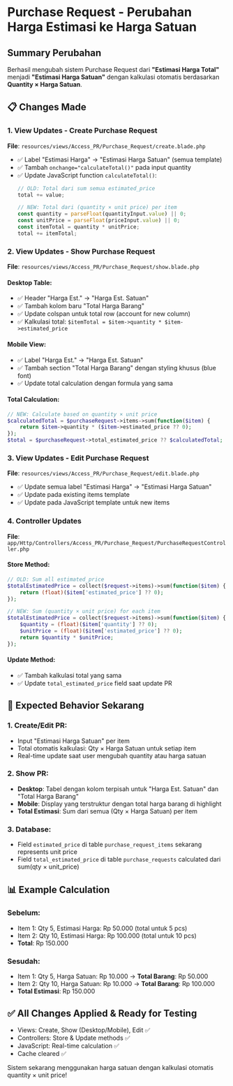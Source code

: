 # Purchase Request - Perubahan Harga Estimasi ke Harga Satuan

## Summary Perubahan

Berhasil mengubah sistem Purchase Request dari **"Estimasi Harga Total"** menjadi **"Estimasi Harga Satuan"** dengan kalkulasi otomatis berdasarkan **Quantity × Harga Satuan**.

## 📋 Changes Made

### 1. **View Updates - Create Purchase Request**
**File**: `resources/views/Access_PR/Purchase_Request/create.blade.php`

- ✅ Label "Estimasi Harga" → "Estimasi Harga Satuan" (semua template)
- ✅ Tambah `onchange="calculateTotal()"` pada input quantity
- ✅ Update JavaScript function `calculateTotal()`:
  ```javascript
  // OLD: Total dari sum semua estimated_price
  total += value;
  
  // NEW: Total dari (quantity × unit price) per item
  const quantity = parseFloat(quantityInput.value) || 0;
  const unitPrice = parseFloat(priceInput.value) || 0;
  const itemTotal = quantity * unitPrice;
  total += itemTotal;
  ```

### 2. **View Updates - Show Purchase Request**
**File**: `resources/views/Access_PR/Purchase_Request/show.blade.php`

#### Desktop Table:
- ✅ Header "Harga Est." → "Harga Est. Satuan"
- ✅ Tambah kolom baru "Total Harga Barang"
- ✅ Update colspan untuk total row (account for new column)
- ✅ Kalkulasi total: `$itemTotal = $item->quantity * $item->estimated_price`

#### Mobile View:
- ✅ Label "Harga Est." → "Harga Est. Satuan"
- ✅ Tambah section "Total Harga Barang" dengan styling khusus (blue font)
- ✅ Update total calculation dengan formula yang sama

#### Total Calculation:
```php
// NEW: Calculate based on quantity × unit price
$calculatedTotal = $purchaseRequest->items->sum(function($item) {
    return $item->quantity * ($item->estimated_price ?? 0);
});
$total = $purchaseRequest->total_estimated_price ?? $calculatedTotal;
```

### 3. **View Updates - Edit Purchase Request**
**File**: `resources/views/Access_PR/Purchase_Request/edit.blade.php`

- ✅ Update semua label "Estimasi Harga" → "Estimasi Harga Satuan"
- ✅ Update pada existing items template
- ✅ Update pada JavaScript template untuk new items

### 4. **Controller Updates**
**File**: `app/Http/Controllers/Access_PR/Purchase_Request/PurchaseRequestController.php`

#### Store Method:
```php
// OLD: Sum all estimated_price
$totalEstimatedPrice = collect($request->items)->sum(function($item) {
    return (float)($item['estimated_price'] ?? 0);
});

// NEW: Sum (quantity × unit price) for each item
$totalEstimatedPrice = collect($request->items)->sum(function($item) {
    $quantity = (float)($item['quantity'] ?? 0);
    $unitPrice = (float)($item['estimated_price'] ?? 0);
    return $quantity * $unitPrice;
});
```

#### Update Method:
- ✅ Tambah kalkulasi total yang sama
- ✅ Update `total_estimated_price` field saat update PR

## 🎯 Expected Behavior Sekarang

### 1. **Create/Edit PR**:
- Input "Estimasi Harga Satuan" per item
- Total otomatis kalkulasi: Qty × Harga Satuan untuk setiap item
- Real-time update saat user mengubah quantity atau harga satuan

### 2. **Show PR**:
- **Desktop**: Tabel dengan kolom terpisah untuk "Harga Est. Satuan" dan "Total Harga Barang"
- **Mobile**: Display yang terstruktur dengan total harga barang di highlight
- **Total Estimasi**: Sum dari semua (Qty × Harga Satuan) per item

### 3. **Database**:
- Field `estimated_price` di table `purchase_request_items` sekarang represents unit price
- Field `total_estimated_price` di table `purchase_requests` calculated dari sum(qty × unit_price)

## 📊 Example Calculation

### Sebelum:
- Item 1: Qty 5, Estimasi Harga: Rp 50.000 (total untuk 5 pcs)
- Item 2: Qty 10, Estimasi Harga: Rp 100.000 (total untuk 10 pcs)
- **Total**: Rp 150.000

### Sesudah:
- Item 1: Qty 5, Harga Satuan: Rp 10.000 → **Total Barang**: Rp 50.000
- Item 2: Qty 10, Harga Satuan: Rp 10.000 → **Total Barang**: Rp 100.000
- **Total Estimasi**: Rp 150.000

## ✅ All Changes Applied & Ready for Testing

- Views: Create, Show (Desktop/Mobile), Edit ✅
- Controllers: Store & Update methods ✅
- JavaScript: Real-time calculation ✅
- Cache cleared ✅

Sistem sekarang menggunakan harga satuan dengan kalkulasi otomatis quantity × unit price!
